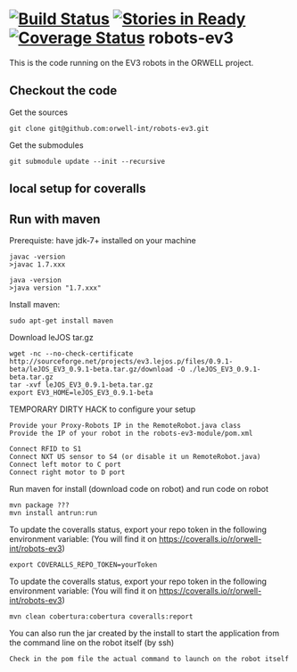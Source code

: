 [![Build Status](https://travis-ci.org/orwell-int/robots-ev3.svg?branch=master)](https://travis-ci.org/orwell-int/robots-ev3) [![Stories in Ready](https://badge.waffle.io/orwell-int/robots-ev3.png?label=ready&title=Ready)](https://waffle.io/orwell-int/robots-ev3) [![Coverage Status](https://coveralls.io/repos/orwell-int/robots-ev3/badge.svg?branch=master)](https://coveralls.io/r/orwell-int/robots-ev3?branch=master)
robots-ev3
============

This is the code running on the EV3 robots in the ORWELL project.

Checkout the code
-----------------
Get the sources
```
git clone git@github.com:orwell-int/robots-ev3.git
```

Get the submodules
```
git submodule update --init --recursive
```

local setup for coveralls
-------------------------
Run with maven
--------------
Prerequiste: have jdk-7+ installed on your machine
```
javac -version
>javac 1.7.xxx

java -version                                                         
>java version "1.7.xxx"
```

Install maven:
```
sudo apt-get install maven
```

Download leJOS tar.gz
```
wget -nc --no-check-certificate http://sourceforge.net/projects/ev3.lejos.p/files/0.9.1-beta/leJOS_EV3_0.9.1-beta.tar.gz/download -O ./leJOS_EV3_0.9.1-beta.tar.gz
tar -xvf leJOS_EV3_0.9.1-beta.tar.gz
export EV3_HOME=leJOS_EV3_0.9.1-beta
```

TEMPORARY DIRTY HACK to configure your setup
```
Provide your Proxy-Robots IP in the RemoteRobot.java class
Provide the IP of your robot in the robots-ev3-module/pom.xml

Connect RFID to S1
Connect NXT US sensor to S4 (or disable it un RemoteRobot.java)
Connect left motor to C port
Connect right motor to D port
```

Run maven for install (download code on robot) and run code on robot
```
mvn package ???
mvn install antrun:run
```

To update the coveralls status, export your repo token in the following environment variable:
(You will find it on https://coveralls.io/r/orwell-int/robots-ev3)
```
export COVERALLS_REPO_TOKEN=yourToken
```

To update the coveralls status, export your repo token in the following environment variable:
(You will find it on https://coveralls.io/r/orwell-int/robots-ev3)
```
mvn clean cobertura:cobertura coveralls:report
```

You can also run the jar created by the install to start the application from the command line on the robot itself (by ssh)
```
Check in the pom file the actual command to launch on the robot itself
```

